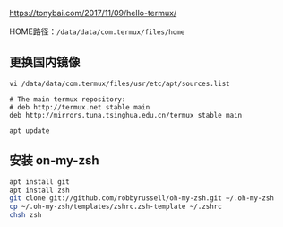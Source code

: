 https://tonybai.com/2017/11/09/hello-termux/

HOME路径：`/data/data/com.termux/files/home`

## 更换国内镜像

`vi /data/data/com.termux/files/usr/etc/apt/sources.list`

```
# The main termux repository:
# deb http://termux.net stable main
deb http://mirrors.tuna.tsinghua.edu.cn/termux stable main
```

`apt update`

## 安装 on-my-zsh

```sh
apt install git
apt install zsh
git clone git://github.com/robbyrussell/oh-my-zsh.git ~/.oh-my-zsh
cp ~/.oh-my-zsh/templates/zshrc.zsh-template ~/.zshrc
chsh zsh
```